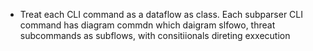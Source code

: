 - Treat each CLI command as a dataflow as class. Each subparser CLI command has diagram commdn which daigram slfowo, threat subcommands as subflows, with consitiionals direting exxecution